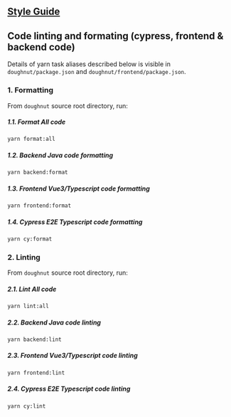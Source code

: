 ## [Style Guide](./docs/styleguide.md)

## Code linting and formating (cypress, frontend & backend code)

Details of yarn task aliases described below is visible in `doughnut/package.json`
and `doughnut/frontend/package.json`.

### 1. Formatting

From `doughnut` source root directory, run:

##### 1.1. Format All code
```bash
yarn format:all
```

##### 1.2. Backend Java code formatting
```bash
yarn backend:format
```

##### 1.3. Frontend Vue3/Typescript code formatting
```bash
yarn frontend:format
```

##### 1.4. Cypress E2E Typescript code formatting
```bash
yarn cy:format
```


### 2. Linting

From `doughnut` source root directory, run:

##### 2.1. Lint All code
```bash
yarn lint:all
```

##### 2.2. Backend Java code linting
```bash
yarn backend:lint
```

##### 2.3. Frontend Vue3/Typescript code linting
```bash
yarn frontend:lint
```

##### 2.4. Cypress E2E Typescript code linting
```bash
yarn cy:lint
```
